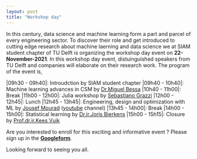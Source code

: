 ```yaml
---
layout: post
title: "Workshop day"
---
```


In this century, data science and machine learning form a part and parcel of every engineering sector. To discover their role and get introduced to cutting edge research about machine laerning and data science we at SIAM student chapter of TU Delft is organizing the workshop day event on **22-November-2021**. In this workshop day event, distuinguished speakers from TU Delft and companies will elaborate on their research work. The program of the event is,

|09h30 - 09h40|: Introudction by SIAM student chapter
|09h40 - 10h40|: Machine learning advances in CSM by [Dr.Miguel Bessa]
|10h40 - 11h00|: Break
|11h00 - 12h00|: Julia workshop by [Sebastiano Grazzi]
|12h00 - 12h45|: Lunch
|12h45 - 13h45|: Engineering, design and optimization with ML by [Jousef Mourad] ([youtube] channel)
|13h45 - 14h00|: Break
|14h00 - 15h00|: Statistical learning by [Dr.ir.Joris Bierkens]
|15h00 - 15h15|: Closure by [Prof.dr.ir.Kees Vuik]



Are you interested to enroll for this exciting and informative event ? Please sign up in the **[Googleform]**. 

Looking forward to seeing you all.

[Prof.dr.ir.Kees Vuik]:http://ta.twi.tudelft.nl/users/vuik/
[Dr.Miguel Bessa]: https://mabessa.github.io/
[Jousef Mourad]: https://www.linkedin.com/in/jousefmurad/
[Sebastiano Grazzi]: http://homepage.tudelft.nl/4e8g9/
[Dr.ir.Joris Bierkens]: https://diamweb.ewi.tudelft.nl/~joris/
[youtube]: https://www.youtube.com/channel/UCNm2TzhsV5wGlFIAcpCx9hQ
[Googleform]: https://docs.google.com/forms/d/e/1FAIpQLSd7bMxs_gIQhAnkdovDdi_tUhnTMeeqHuuxyczn1NzD7zzqng/viewform?usp=sf_link
